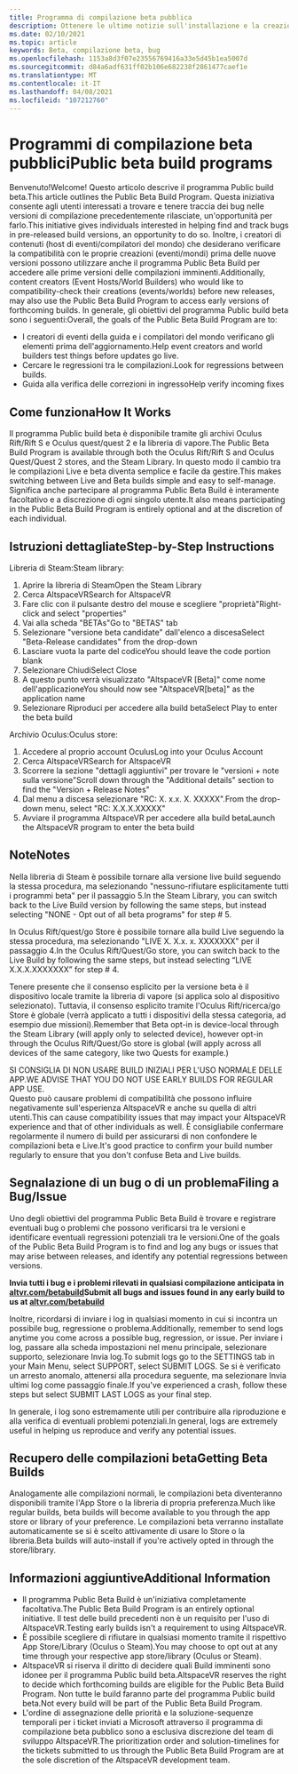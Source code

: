 ```yaml
---
title: Programma di compilazione beta pubblica
description: Ottenere le ultime notizie sull'installazione e la creazione di bug per il programma di compilazione AltspaceVR beta più recente.
ms.date: 02/10/2021
ms.topic: article
keywords: Beta, compilazione beta, bug
ms.openlocfilehash: 1153a8d3f07e23556769416a33e5d45b1ea5007d
ms.sourcegitcommit: d84a6adf631ff02b106e682238f2861477caef1e
ms.translationtype: MT
ms.contentlocale: it-IT
ms.lasthandoff: 04/08/2021
ms.locfileid: "107212760"
---
```

# <a name="public-beta-build-programs"></a><span data-ttu-id="48584-104">Programmi di compilazione beta pubblici</span><span class="sxs-lookup"><span data-stu-id="48584-104">Public beta build programs</span></span>

<span data-ttu-id="48584-105">Benvenuto!</span><span class="sxs-lookup"><span data-stu-id="48584-105">Welcome!</span></span> <span data-ttu-id="48584-106">Questo articolo descrive il programma Public build beta.</span><span class="sxs-lookup"><span data-stu-id="48584-106">This article outlines the Public Beta Build Program.</span></span> <span data-ttu-id="48584-107">Questa iniziativa consente agli utenti interessati a trovare e tenere traccia dei bug nelle versioni di compilazione precedentemente rilasciate, un'opportunità per farlo.</span><span class="sxs-lookup"><span data-stu-id="48584-107">This initiative gives individuals interested in helping find and track bugs in pre-released build versions, an opportunity to do so.</span></span> <span data-ttu-id="48584-108">Inoltre, i creatori di contenuti (host di eventi/compilatori del mondo) che desiderano verificare la compatibilità con le proprie creazioni (eventi/mondi) prima delle nuove versioni possono utilizzare anche il programma Public Beta Build per accedere alle prime versioni delle compilazioni imminenti.</span><span class="sxs-lookup"><span data-stu-id="48584-108">Additionally, content creators (Event Hosts/World Builders) who would like to compatibility-check their creations (events/worlds) before new releases, may also use the Public Beta Build Program to access early versions of forthcoming builds.</span></span> <span data-ttu-id="48584-109">In generale, gli obiettivi del programma Public build beta sono i seguenti:</span><span class="sxs-lookup"><span data-stu-id="48584-109">Overall, the goals of the Public Beta Build Program are to:</span></span> 

* <span data-ttu-id="48584-110">I creatori di eventi della guida e i compilatori del mondo verificano gli elementi prima dell'aggiornamento.</span><span class="sxs-lookup"><span data-stu-id="48584-110">Help event creators and world builders test things before updates go live.</span></span>  
* <span data-ttu-id="48584-111">Cercare le regressioni tra le compilazioni.</span><span class="sxs-lookup"><span data-stu-id="48584-111">Look for regressions between builds.</span></span> 
* <span data-ttu-id="48584-112">Guida alla verifica delle correzioni in ingresso</span><span class="sxs-lookup"><span data-stu-id="48584-112">Help verify incoming fixes</span></span> 
 
## <a name="how-it-works"></a><span data-ttu-id="48584-113">Come funziona</span><span class="sxs-lookup"><span data-stu-id="48584-113">How It Works</span></span>

<span data-ttu-id="48584-114">Il programma Public build beta è disponibile tramite gli archivi Oculus Rift/Rift S e Oculus quest/quest 2 e la libreria di vapore.</span><span class="sxs-lookup"><span data-stu-id="48584-114">The Public Beta Build Program is available through both the Oculus Rift/Rift S and Oculus Quest/Quest 2 stores, and the Steam Library.</span></span> <span data-ttu-id="48584-115">In questo modo il cambio tra le compilazioni Live e beta diventa semplice e facile da gestire.</span><span class="sxs-lookup"><span data-stu-id="48584-115">This makes switching between Live and Beta builds simple and easy to self-manage.</span></span> <span data-ttu-id="48584-116">Significa anche partecipare al programma Public Beta Build è interamente facoltativo e a discrezione di ogni singolo utente.</span><span class="sxs-lookup"><span data-stu-id="48584-116">It also means participating in the Public Beta Build Program is entirely optional and at the discretion of each individual.</span></span> 

## <a name="step-by-step-instructions"></a><span data-ttu-id="48584-117">Istruzioni dettagliate</span><span class="sxs-lookup"><span data-stu-id="48584-117">Step-by-Step Instructions</span></span>  

<span data-ttu-id="48584-118">Libreria di Steam:</span><span class="sxs-lookup"><span data-stu-id="48584-118">Steam library:</span></span>

1. <span data-ttu-id="48584-119">Aprire la libreria di Steam</span><span class="sxs-lookup"><span data-stu-id="48584-119">Open the Steam Library</span></span>
2. <span data-ttu-id="48584-120">Cerca AltspaceVR</span><span class="sxs-lookup"><span data-stu-id="48584-120">Search for AltspaceVR</span></span>
3. <span data-ttu-id="48584-121">Fare clic con il pulsante destro del mouse e scegliere "proprietà"</span><span class="sxs-lookup"><span data-stu-id="48584-121">Right-click and select "properties"</span></span>
4. <span data-ttu-id="48584-122">Vai alla scheda "BETAs"</span><span class="sxs-lookup"><span data-stu-id="48584-122">Go to "BETAS" tab</span></span>
5. <span data-ttu-id="48584-123">Selezionare "versione beta candidate" dall'elenco a discesa</span><span class="sxs-lookup"><span data-stu-id="48584-123">Select "Beta-Release candidates" from the drop-down</span></span>
6. <span data-ttu-id="48584-124">Lasciare vuota la parte del codice</span><span class="sxs-lookup"><span data-stu-id="48584-124">You should leave the code portion blank</span></span>
7. <span data-ttu-id="48584-125">Selezionare Chiudi</span><span class="sxs-lookup"><span data-stu-id="48584-125">Select Close</span></span>
8. <span data-ttu-id="48584-126">A questo punto verrà visualizzato "AltspaceVR [Beta]" come nome dell'applicazione</span><span class="sxs-lookup"><span data-stu-id="48584-126">You should now see "AltspaceVR[beta]" as the application name</span></span>
9. <span data-ttu-id="48584-127">Selezionare Riproduci per accedere alla build beta</span><span class="sxs-lookup"><span data-stu-id="48584-127">Select Play to enter the beta build</span></span>

<span data-ttu-id="48584-128">Archivio Oculus:</span><span class="sxs-lookup"><span data-stu-id="48584-128">Oculus store:</span></span>

1. <span data-ttu-id="48584-129">Accedere al proprio account Oculus</span><span class="sxs-lookup"><span data-stu-id="48584-129">Log into your Oculus Account</span></span>
2. <span data-ttu-id="48584-130">Cerca AltspaceVR</span><span class="sxs-lookup"><span data-stu-id="48584-130">Search for AltspaceVR</span></span>
3. <span data-ttu-id="48584-131">Scorrere la sezione "dettagli aggiuntivi" per trovare le "versioni + note sulla versione"</span><span class="sxs-lookup"><span data-stu-id="48584-131">Scroll down through the "Additional details" section to find the "Version + Release Notes"</span></span>
4. <span data-ttu-id="48584-132">Dal menu a discesa selezionare "RC: X. x.x. X. XXXXX".</span><span class="sxs-lookup"><span data-stu-id="48584-132">From the drop-down menu, select "RC: X.X.X.XXXXX"</span></span>
5. <span data-ttu-id="48584-133">Avviare il programma AltspaceVR per accedere alla build beta</span><span class="sxs-lookup"><span data-stu-id="48584-133">Launch the AltspaceVR program to enter the beta build</span></span>

## <a name="notes"></a><span data-ttu-id="48584-134">Note</span><span class="sxs-lookup"><span data-stu-id="48584-134">Notes</span></span>

<span data-ttu-id="48584-135">Nella libreria di Steam è possibile tornare alla versione live build seguendo la stessa procedura, ma selezionando "nessuno-rifiutare esplicitamente tutti i programmi beta" per il passaggio 5.</span><span class="sxs-lookup"><span data-stu-id="48584-135">In the Steam Library, you can switch back to the Live Build version by following the same steps, but instead selecting "NONE - Opt out of all beta programs" for step # 5.</span></span> 

<span data-ttu-id="48584-136">In Oculus Rift/quest/go Store è possibile tornare alla build Live seguendo la stessa procedura, ma selezionando "LIVE X. X.x. x. XXXXXXX" per il passaggio 4.</span><span class="sxs-lookup"><span data-stu-id="48584-136">In the Oculus Rift/Quest/Go store, you can switch back to the Live Build by following the same steps, but instead selecting “LIVE X.X.X.XXXXXXX” for step # 4.</span></span> 

<span data-ttu-id="48584-137">Tenere presente che il consenso esplicito per la versione beta è il dispositivo locale tramite la libreria di vapore (si applica solo al dispositivo selezionato). Tuttavia, il consenso esplicito tramite l'Oculus Rift/ricerca/go Store è globale (verrà applicato a tutti i dispositivi della stessa categoria, ad esempio due missioni).</span><span class="sxs-lookup"><span data-stu-id="48584-137">Remember that Beta opt-in is device-local through the Steam Library (will apply only to selected device), however opt-in through the Oculus Rift/Quest/Go store is global (will apply across all devices of the same category, like two Quests for example.)</span></span> 

<span data-ttu-id="48584-138">SI CONSIGLIA DI NON USARE BUILD INIZIALI PER L'USO NORMALE DELLE APP.</span><span class="sxs-lookup"><span data-stu-id="48584-138">WE ADVISE THAT YOU DO NOT USE EARLY BUILDS FOR REGULAR APP USE.</span></span>  
<span data-ttu-id="48584-139">Questo può causare problemi di compatibilità che possono influire negativamente sull'esperienza AltspaceVR e anche su quella di altri utenti.</span><span class="sxs-lookup"><span data-stu-id="48584-139">This can cause compatibility issues that may impact your AltspaceVR experience and that of other individuals as well.</span></span> <span data-ttu-id="48584-140">È consigliabile confermare regolarmente il numero di build per assicurarsi di non confondere le compilazioni beta e Live.</span><span class="sxs-lookup"><span data-stu-id="48584-140">It's good practice to confirm your build number regularly to ensure that you don't confuse Beta and Live builds.</span></span> 

## <a name="filing-a-bugissue"></a><span data-ttu-id="48584-141">Segnalazione di un bug o di un problema</span><span class="sxs-lookup"><span data-stu-id="48584-141">Filing a Bug/Issue</span></span>

<span data-ttu-id="48584-142">Uno degli obiettivi del programma Public Beta Build è trovare e registrare eventuali bug o problemi che possono verificarsi tra le versioni e identificare eventuali regressioni potenziali tra le versioni.</span><span class="sxs-lookup"><span data-stu-id="48584-142">One of the goals of the Public Beta Build Program is to find and log any bugs or issues that may arise between releases, and identify any potential regressions between versions.</span></span>  

<span data-ttu-id="48584-143">**Invia tutti i bug e i problemi rilevati in qualsiasi compilazione anticipata in [altvr.com/betabuild](https://help.altvr.com/hc/requests/new?ticket_form_id=360004678833)**</span><span class="sxs-lookup"><span data-stu-id="48584-143">**Submit all bugs and issues found in any early build to us at [altvr.com/betabuild](https://help.altvr.com/hc/requests/new?ticket_form_id=360004678833)**</span></span>

<span data-ttu-id="48584-144">Inoltre, ricordarsi di inviare i log in qualsiasi momento in cui si incontra un possibile bug, regressione o problema.</span><span class="sxs-lookup"><span data-stu-id="48584-144">Additionally, remember to send logs anytime you come across a possible bug, regression, or issue.</span></span> <span data-ttu-id="48584-145">Per inviare i log, passare alla scheda impostazioni nel menu principale, selezionare supporto, selezionare Invia log.</span><span class="sxs-lookup"><span data-stu-id="48584-145">To submit logs go to the SETTINGS tab in your Main Menu, select SUPPORT, select SUBMIT LOGS.</span></span> <span data-ttu-id="48584-146">Se si è verificato un arresto anomalo, attenersi alla procedura seguente, ma selezionare Invia ultimi log come passaggio finale.</span><span class="sxs-lookup"><span data-stu-id="48584-146">If you've experienced a crash, follow these steps but select SUBMIT LAST LOGS as your final step.</span></span> 

<span data-ttu-id="48584-147">In generale, i log sono estremamente utili per contribuire alla riproduzione e alla verifica di eventuali problemi potenziali.</span><span class="sxs-lookup"><span data-stu-id="48584-147">In general, logs are extremely useful in helping us reproduce and verify any potential issues.</span></span> 

## <a name="getting-beta-builds"></a><span data-ttu-id="48584-148">Recupero delle compilazioni beta</span><span class="sxs-lookup"><span data-stu-id="48584-148">Getting Beta Builds</span></span>

<span data-ttu-id="48584-149">Analogamente alle compilazioni normali, le compilazioni beta diventeranno disponibili tramite l'App Store o la libreria di propria preferenza.</span><span class="sxs-lookup"><span data-stu-id="48584-149">Much like regular builds, beta builds will become available to you through the app store or library of your preference.</span></span> <span data-ttu-id="48584-150">Le compilazioni beta verranno installate automaticamente se si è scelto attivamente di usare lo Store o la libreria.</span><span class="sxs-lookup"><span data-stu-id="48584-150">Beta builds will auto-install if you're actively opted in through the store/library.</span></span> 

## <a name="additional-information"></a><span data-ttu-id="48584-151">Informazioni aggiuntive</span><span class="sxs-lookup"><span data-stu-id="48584-151">Additional Information</span></span>

* <span data-ttu-id="48584-152">Il programma Public Beta Build è un'iniziativa completamente facoltativa.</span><span class="sxs-lookup"><span data-stu-id="48584-152">The Public Beta Build Program is an entirely optional initiative.</span></span> <span data-ttu-id="48584-153">Il test delle build precedenti non è un requisito per l'uso di AltspaceVR.</span><span class="sxs-lookup"><span data-stu-id="48584-153">Testing early builds isn't a requirement to using AltspaceVR.</span></span> 
* <span data-ttu-id="48584-154">È possibile scegliere di rifiutare in qualsiasi momento tramite il rispettivo App Store/Library (Oculus o Steam).</span><span class="sxs-lookup"><span data-stu-id="48584-154">You may choose to opt out at any time through your respective app store/library (Oculus or Steam).</span></span>  
* <span data-ttu-id="48584-155">AltspaceVR si riserva il diritto di decidere quali Build imminenti sono idonee per il programma Public build beta.</span><span class="sxs-lookup"><span data-stu-id="48584-155">AltspaceVR reserves the right to decide which forthcoming builds are eligible for the Public Beta Build Program.</span></span> <span data-ttu-id="48584-156">Non tutte le build faranno parte del programma Public build beta.</span><span class="sxs-lookup"><span data-stu-id="48584-156">Not every build will be part of the Public Beta Build Program.</span></span> 
* <span data-ttu-id="48584-157">L'ordine di assegnazione delle priorità e la soluzione-sequenze temporali per i ticket inviati a Microsoft attraverso il programma di compilazione beta pubblico sono a esclusiva discrezione del team di sviluppo AltspaceVR.</span><span class="sxs-lookup"><span data-stu-id="48584-157">The prioritization order and solution-timelines for the tickets submitted to us through the Public Beta Build Program are at the sole discretion of the AltspaceVR development team.</span></span> 